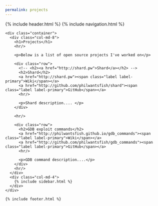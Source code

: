 ```yaml
---
permalink: projects
---
```

<html>
  {% include header.html %}
  <body>
    {% include navigation.html %}

    <div class="container">
      <div class="col-md-8">
        <h1>Projects</h1>
        <hr/>

        <p>Below is a list of open source projects I've worked on</p>

        <div class="row">
          <!-- <h2><a href="http://shard.pw">Shard</a></h2> -->
          <h2>Shard</h2>
          <a href="http://shard.pw"><span class="label label-primary">Wiki</span></a>
          <a href="http://github.com/philwantsfish/shard"><span class="label label-primary">GitHub</span></a>
          <hr/>

          <p>Shard description.... </p>
        </div>

        <hr/>

        <div class="row">
          <h2>GDB exploit commands</h2>
          <a href="http://philwantsfish.github.io/gdb_commands"><span class="label label-primary">Wiki</span></a>
          <a href="http://github.com/philwantsfish/gdb_commands"><span class="label label-primary">GitHub</span></a>
          <hr/>

          <p>GDB command description....</p>
        </div>
        <hr/>
      </div>
      <div class="col-md-4">
        {% include sidebar.html %}
      </div>
    </div>

    {% include footer.html %}
  </body>
</html>
